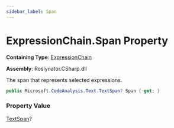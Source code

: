 ```yaml
---
sidebar_label: Span
---
```


# ExpressionChain\.Span Property

**Containing Type**: [ExpressionChain](../index.md)

**Assembly**: Roslynator\.CSharp\.dll

  
The span that represents selected expressions\.

```csharp
public Microsoft.CodeAnalysis.Text.TextSpan? Span { get; }
```

### Property Value

[TextSpan](https://docs.microsoft.com/en-us/dotnet/api/microsoft.codeanalysis.text.textspan)?

